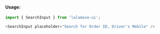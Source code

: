 #### Usage:

```js static
import { SearchInput } from 'lalamove-ui';
```

```js
<SearchInput placeholder="Search for Order ID, Driver's Mobile" />
```
